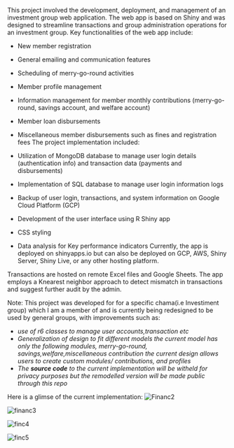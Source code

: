 This project involved the development, deployment, and management of an investment group web application. The web app is based on Shiny and was designed to streamline transactions and group administration operations for an investment group. Key functionalities of the web app include:

- New member registration
- General emailing and communication features
- Scheduling of merry-go-round activities
- Member profile management
- Information management for member monthly contributions (merry-go-round, savings account, and welfare account)
- Member loan disbursements
- Miscellaneous member disbursements such as fines and registration fees
The project implementation included:

- Utilization of MongoDB database to manage user login details (authentication info) and transaction data (payments and disbursements)
- Implementation of SQL database to manage user login information logs
- Backup of user login, transactions, and system information on Google Cloud Platform (GCP)
- Development of the user interface using R Shiny app
- CSS styling
- Data analysis for Key performance indicators
Currently, the app is deployed on shinyapps.io but can also be deployed on GCP, AWS, Shiny Server, Shiny Live, or any other hosting platform.

Transactions are hosted on remote Excel files and Google Sheets. The app employs a Knearest neighbor approach to detect mismatch in transactions and suggest further audit by the admin.

Note: 
This project was developed for for a specific chama(i.e Investiment group) which I am a member of and is currently being redesigned to be used by general groups, with improvements such as:
- *use of r6 classes to manage user accounts,transaction etc*
- *Generalization of design to fit different models the current model has only the following modules, merry-go-round, savings,welfare,miscellaneous contribution*
  *the current design allows users to create custom modules/ contributions, and profiles*
- *The __source code__ to the current implementation will be witheld for privacy purposes but the remodelled version will be made public through this repo*

Here is a glimse of the current implementation:
![Financ2](https://github.com/user-attachments/assets/03611a13-5a53-4368-bac3-0e117f15f2e6)

![financ3](https://github.com/user-attachments/assets/8c107a24-0e9c-4694-9c60-a17100448524)

![finc4](https://github.com/user-attachments/assets/f8017ac1-cec7-403b-803c-fdab5b5bd772)

![finc5](https://github.com/user-attachments/assets/400909f8-4317-4738-bb39-eea8fbc83e71)


  
